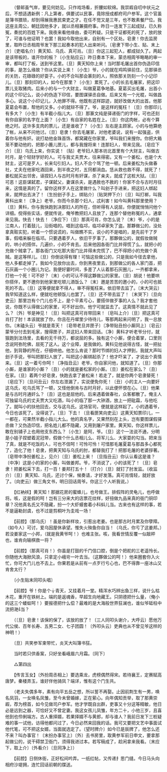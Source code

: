 <!-- { "loadSidebar": true } -->
　　（督邮虽气岸，要见何妨见。只作戏场看，折腰如软绵。我崇嘏自叨中状元之后，不想适遇新例：凡上第者，俱要试以民事，竟除授成都府司户参军。这个官虽是簿书猥琐，却到得展我惠民束吏之才。在任不觉又是三年，也不敢素餐尸位。我这座主周公，朝廷因他多才，就以丞相兼摄府事。昨日一连发下三起成狱，已久称冤，奏扰的百姓下来。我夜来看他缘由，委可矜疑。只是干证都死的死了，放的放了，可谁与他证明？也罢！我如今取他出来，自别有一个区处。皂隶！你去监房里，取昨日丞相周爷发下那三起奏本的犯人出来听问。〔皂隶下带小生、贴、末上介〕〔吏唱名介〕黄天知、乌氏、真可肖。〔旦〕你这三起犯人，都成狱久了。两起是该带板的，谁开你的板？〔小生贴应云〕昨日奏本下来，蒙丞相周爷略略的审一审，都叫打了板，送到爷这里。〔旦〕黄天知你上来！当时那毛屠出首你伪造印信的事，是怎么缘故？你从实说上来！〔小生〕爷，小的就在鸡鸣驿前住，见那驿丞的关防，花碌碌的好耍子。小的不合叫那会篆刻的人，照依那关防刻一个小记印儿。〔旦〕那刻印的人，如今在那里？〔小生〕累死了。小的长去毛屠家，把这印票儿支取猪肉。后来小的与一个大财主，叫做夏葛争地基。夏葛买出毛屠，出首小的这个印记么，说小的伪造下印信，要图谋驿丞自做。后来又有一个光棍，叫做昌多心。说这个小印记儿，入他罪不得。他既有这样踪迹，就好改做大的出首。他那夏葛会布置，帮他的又多。小的就辩不得了。爷，是这样的冤枉！〔旦〕你那印儿有多大？〔小生〕有半截小指儿大。〔旦〕那篆文纯是驿递衙门的字样，可也还刻有你自家的名字在上面？〔小生〕有自家的名姓在上。〔旦〕你这肉帐，必有个算绝之时。这许多支肉的票儿，还是谁收了？〔小生〕左右是主顾家。小的与他算绝了帐，从来不问他讨。〔旦〕皂隶！你去毛屠家，对他老婆说，说有一起强盗，供着你与他有奸。说打劫他金珠首饰，都窝藏在你家里，爷叫我们来搜你。你把大箱笼不要动他的，把那小簏儿匣儿，都与我搜将来！连那妇人，带来见我。〔皂应下介〕〔旦〕乌氏上来，你实说！〔贴〕老爷妇人那本坊北首里有个大财主，叫做古时月，是个轻财学好的人。可与我丈夫贾大，往来得密。又有一个姜松，也是个大财主，这可是歹人，长来勾引妇人。妇人不合个骂了他一顿。后来姜松为头做春社，丈夫在他家吃酒回来，到半夜之时，五窍都淌血。恁从救也救不得，就死了！姜松就买出邻舍，诬捏妇人与古时月有奸谋，杀了亲夫，就成了这桩大狱。〔旦〕可恶！这臣谋弑君，子谋弑父，妻谋杀夫，是遇赦也不赦的！你家不合与古时月往来，这情是真的了。留你这样歹人在这里做什么？叫刽子手进来，把这妇人绑起来，就押出去决了！〔生扮刽子手上，绑贴介〕〔贴哭押下介〕〔旦〕叫打梆，叫我黄科出来！〔净上〕老爷，你而今杀那个妇人，忒利害！如今叫黄科那里使用？〔旦〕黄科，你与我快跑到决那妇人的所在，但听得有人说屈，你便就悄悄问他个详细。傥得些实话，便就传说，俺爷教把妇人且放了，连那个替他称冤的人，通拿来见我。快去！快去！〔净应下〕〔旦〕那真可肖，你怎么说？〔末〕爷，小的是江南人，打着鼓儿，沿街唱的。唱到这临邛，临邛卓家失了盗。那夥做公的，没处拿真赃实犯，听着一个惯说谎的，叫做瞧不实，说小的不是唱的，是先前干了歹事，假唱来躲在临邛。只要遇着歹人，依旧干歹事了。那夥做公的，就假妆做贼的，哄小的搭伴。几遍价，小的不肯去。后来他因各衙门比并得慌了么，就把小的充做个贼拿了。那各衙门又吃那大衙门比并得未完慌了，巴不得把小的充做个真贼。是这等样儿。〔旦〕你倒说得有理！可恼这些做公的，只是我如今径去拿他，他人多都走掉了。我如今见放你出去，你到黑夜里去，到那做公的各人家门首，把石灰画一个小圈儿为记。我便好霎时间，多差了人认着那石灰圈儿，一齐都拿来，打他一个死！可不好？〔末〕小的可认不得这夥做公的家里。〔旦〕胡说！他要哄你搭伴，更不邀你到他家里吃顿儿酒饭么？〔末〕邀是苦苦的邀小的，小的可也抵死的不去。〔旦〕这等便就拿不得人，审不得冤枉来。依旧带去监了。〔末大哭云〕我早知道这么样，便就吃他顿饭儿也罢了。〔旦〕还不带去监了！〔末哭下〕〔旦向吏云〕那里岂有个门儿也不上，是个平素亏心，要搭伴做歹事的人么？我才套他说，你既不认得做公的家里，可不好出你。他宁可就监去了。这真情不就此见了么？〔外〕爷是神见！〔旦〕叫把这真可肖带回来！〔皂叫上介〕〔旦〕把这真可肖打了肘！本该就放了你，你且在丹墀里少待待儿，等那两起来问明了，我一总放你。〔末磕头云〕爷就是青天！〔皂带老旦并匣子〕〔净带贴丑扮小厮同上〕〔皂云〕蒙爷分付去到毛家，搜得匣子，并这妇人带来回话。〔净〕黄科才听老爷分付，就狠跑到法场里，去看的无千待万，都说屈的多。独有这个小厮，便合着掌，口里则念说阿弥陀佛，屈死了这人。这个业障，是我做的。黄科见他说得古怪，就一把扯他，到背静的所在，仔细哄他。他怎么肯说？那时节绑的妇人才押到，我就大声叫刽子手说，爷叫把那妇人放了，叫把这小厮绑起杀了！他才吓呆了，才说出个真情来。〔旦〕这一着亏你呵！〔净指丑云〕老爷，你自家问他，就知道了。〔旦〕你那小厮，是谁家的小厮？〔丑〕小的就是姜松家的小厮。〔旦〕姜松在家么？〔丑〕在家。〔旦〕着两个好皂隶，快跑去拿了姜松来！若走了，就是你两个皂隶替死！〔皂应下〕〔旦问丑云〕你左右泄漏了，实说便免你死！〔丑〕小的主人一向要奸这乌氏，吃乌氏骂了一顿，又怪他倒肯与古时月好，以此便怀恨在心。〔旦〕他果是与古时月通奸么？〔丑〕这也是屈他的。后来遇着做春社，众客都散了。俺主人可独留乌氏的丈夫贾大又吃酒，叫小的临了那一大钟酒，放上一把砒霜，与他吃了。就叫小的扶他回去，交与这乌氏。这场官司，便就是这样起了。小的遇着爷，今日也该死了。没得说了。〔旦〕下去！〔旦看匣笑向吏云〕这黄天知票印儿，一一都在，可果然半截小指儿大么。他的真名字，又果然刻在上头，岂有要图谋假驿丞做？又伪造印信，把名姓儿都不隐藏，又用到屠户家里。黄天知，你这样票儿，敢在别铺子上也用他支东西么？〔小生〕是阿，爷。〔旦〕这个一法说不通，分明是小娃子捏塑着泥冠带，假做个什么丞相儿么、将军儿么、大家耍的勾当。把来当了真，就是不吃饭的人，可也不信呵！可怜可怜！可惜那毛屠夏葛与那昌多心都死了，造化了他！皂隶，把黄天知与乌氏的肘，都替我打了！把那毛屠的老婆拶著。〔皂带中净扮姜松上，见介〕〔旦〕姜松上来！〔旦指丑云〕你认认看这是谁？〔中净〕这是小的家的小厮，叫做姜邦。爷，不消说了，小的该死了！〔旦〕皂隶！把姜松采下去，打一百！姜邦打五十！〔打介〕〔旦〕就钉了肘发监。〔收监介〕〔旦〕黄天知、乌氏，还讨个保，候奏请，才好发落。真可肖情轻，就好放了。〔向吏云〕做三角文书，明日回话周爷。你这三个人听我说。） 

　　【红衲袄】黄天知！那据花房的蜜蜂儿，也号做王。排假阵的灵龟儿，也呼做将。咳，这是假的呵！岂有三分来大的店票花纹样，好扭做九品来真的衙门铜印章？况他真名氏又不隐藏，扮一个大虾蟆套着小科蚪儿当。古来也有这样的事，若不是逼勒封虞，也不过是剪桐叶为圭戏一场！ 

　　【前腔】（那乌氏）！虽是你新样妆，引惹出老姜。也是那古时月累及你孽障。（如今人）可讨，爱乌因屋休承望。惟失火殃鱼你自当！（乌氏，你亏了这姜邦。）若没姜家这一小邦，（就是我黄爷呵！）也难主张。咳，我看世情反覆一似敲枰也，谁肯向输棋救一将？ 

　　【前腔】（那真可肖！）你虽是打鼓的千门信口腔，倒是个把舵的三老遥怜长。你随他大海掀风浪，只拿定小峨岢一叶去当。（这夥做公的呵！）他来圈套你入火忙，你可大门儿也不去上。你果若是从前有一点歹行亏心也，巴不得靠一座冰山又肯舍太行？ 

　　〔小生贴末同叩头唱〕 

　　【前腔】爷！你是个╁青天，又挂着月一堂。精浑水巧辨出鱼三样，说什么枯木花，重开在铁树上。端的是返魂香，早超生向地藏王。只阴德把什么量，（俺小的这三个蝼蚁呵！）要报德把什么偿？最难的是大海般世界狂澜也，谁似爷砥柱中流把滟当？ 

　　（〔旦〕皂隶！该保的保了，该放的放了！〔三人同叩头谢介，大呼云〕愿他万代公侯、百年长寿、五男二女、七子团圆！〔外叩头云〕吏典也从不曾见爷这样的神明！） 

　　〔旦〕共笑参军束带忙，炎天大叫簿书狂。 

　　当时若只供香案，只好坐看峨眉六月霜。〔同下〕 

　　△第四出 

　　【传言玉女】〔外扮周丞相上〕要选乘龙，虎榜偶然得宋。若待襄王，定赛赋高唐梦。秦楼弄玉，谁好伴他骑凤？端详，惟有这个门生共。 

　　（老夫失偶多年，素有向平五岳之想，所以誓不再娶。止因前荆生有一男，唤名凤羽，一女唤名凤雏，至今未曾婚嫁，正在萦心。向年偶知贡举，取了那黄崇嘏，荐为榜首，如今见做司户参军。他才学既自出群，吏事又十分这等精敏，他日必是远到之器，可恰好又不曾定妻。我这女孩儿凤雏，年方二十，小他三岁，且喜他到也伶俐端方。古人重择婿，若果择婿不与黄郎，却与谁人？我前日发下三桩疑难的事一试他，访得他都问过了，今日必然来回我的话。我可又要把文艺中事面试他代笔，可不把这女婿，当面就选定了。〔望时牌介〕如今已是辰牌了，他怎么还不来？叫办事官！〔末扮办事官上〕〔外〕去书房里，取黄参军前日申文，要拿那起做公的，说干碍禁卫衙门，须得我进过本。若写稿成了，趁闲拿来我看。〔末应下，取上介〕〔外看介〕〔旦同净上〕） 

　　【前腔】日侧休衙，正好松间吟弄。一纸红帖，又传递扌思门缝。今日马头向相府沙堤拥，连忙回话前朝的牒送。 

